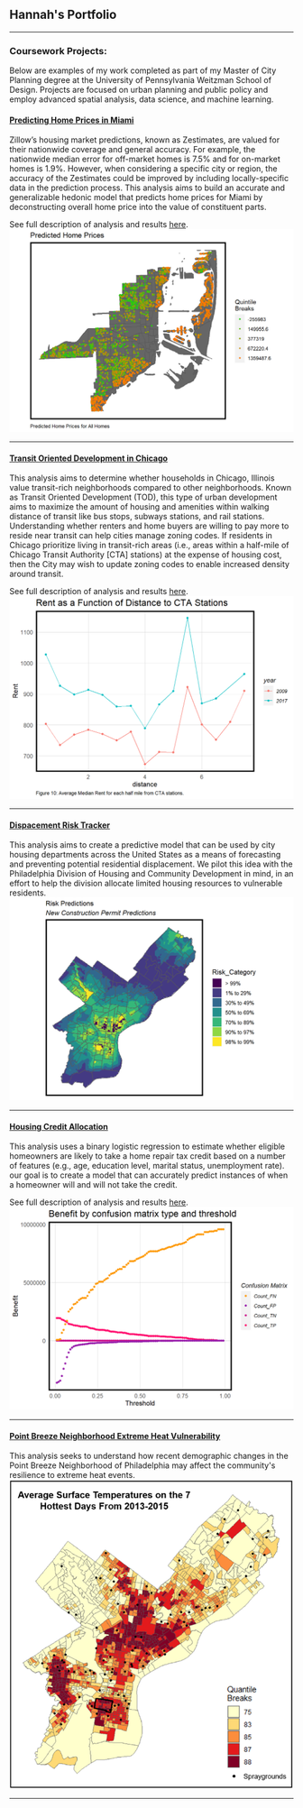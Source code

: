 ## Hannah's Portfolio

---

### Coursework Projects: 
Below are examples of my work completed as part of my Master of City Planning degree at the University of Pennsylvania Weitzman School of Design. Projects are focused on urban planning and public policy and employ advanced spatial analysis, data science, and machine learning.

#### [Predicting Home Prices in Miami](https://github.com/HLWag/ParkWagner_MidtermMUSA508)
Zillow’s housing market predictions, known as Zestimates, are valued for their nationwide coverage and general accuracy. For example, the nationwide median error for off-market homes is 7.5% and for on-market homes is 1.9%. However, when considering a specific city or region, the accuracy of the Zestimates could be improved by including locally-specific data in the prediction process. This analysis aims to build an accurate and generalizable hedonic model that predicts home prices for Miami by deconstructing overall home price into the value of constituent parts.

See full description of analysis and results [here](https://hlwag.github.io/ParkWagner_MidtermMUSA508/ParkWagner_HomePricePrediction_Midterm.html).
<img src="images/MiamiHomePrice.png?raw=true"/>


---
#### [Transit Oriented Development in Chicago](https://github.com/HLWag/MUSA508_TOD-Assignment)
This analysis aims to determine whether households in Chicago, Illinois value transit-rich neighborhoods compared to other neighborhoods. Known as Transit Oriented Development (TOD), this type of urban development aims to maximize the amount of housing and amenities within walking distance of transit like bus stops, subways stations, and rail stations. Understanding whether renters and home buyers are willing to pay more to reside near transit can help cities manage zoning codes. If residents in Chicago prioritize living in transit-rich areas (i.e., areas within a half-mile of Chicago Transit Authority [CTA] stations) at the expense of housing cost, then the City may wish to update zoning codes to enable increased density around transit.

See full description of analysis and results [here](https://hlwag.github.io/MUSA508_TOD-Assignment/Hannah-Wagner_TOD-Assignment_MUSA508.html).
<img src="images/CTARent.png?raw=true"/>


---
#### [Dispacement Risk Tracker](https://ashabazil.github.io/DisplacementRiskTracker_Wagner_Bazil_12.14.2020.html)
This analysis aims to create a predictive model that can be used by city housing departments across the United States as a means of forecasting and preventing potential residential displacement. We pilot this idea with the Philadelphia Division of Housing and Community Development in mind, in an effort to help the division allocate limited housing resources to vulnerable residents.
<img src="images/RiskTracker.png?raw=true"/>


---
#### [Housing Credit Allocation](https://github.com/HLWag/MUSA508_HousingCredit)
This analysis uses a binary logistic regression to estimate whether eligible homeowners are likely to take a home repair tax credit based on a number of features (e.g., age, education level, marital status, unemployment rate). our goal is to create a model that can accurately predict instances of when a homeowner will and will not take the credit.

See full description of analysis and results [here](https://hlwag.github.io/MUSA508_HousingCredit/Hannah-Wagner_MUSA-508_Housing-Credit-Assignment.html).
<img src="images/HousingCredit.png?raw=true"/>


---
#### [Point Breeze Neighborhood Extreme Heat Vulnerability](https://github.com/HLWag/Point-Breeze_Heat-Vulnerability)
This analysis seeks to understand how recent demographic changes in the Point Breeze Neighborhood of Philadelphia may affect the community's resilience to extreme heat events.
<img src="images/PBHeatimage.png?raw=true"/>


---